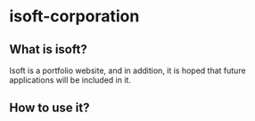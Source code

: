 # isoft-corporation


## What is isoft?


Isoft is a portfolio website, and in addition, it is hoped that future applications will be included in it.

## How to use it?
